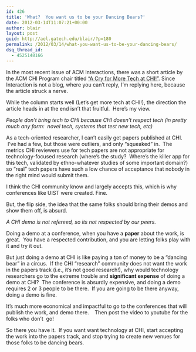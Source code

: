 ```yaml
---
id: 426
title: 'What?  You want us to be your Dancing Bears?'
date: 2012-03-14T11:07:21+00:00
author: blair
layout: post
guid: http://ael.gatech.edu/blair/?p=180
permalink: /2012/03/14/what-you-want-us-to-be-your-dancing-bears/
dsq_thread_id:
  - 4525148166
---
```

In the most recent issue of ACM Interactions, there was a short article by the ACM CHI Program chair titled [&#8220;A Cry for More Tech at CHI!&#8221;](http://dl.acm.org/citation.cfm?id=2090154&CFID=70499449&CFTOKEN=98520342). Since Interaction is not a blog, where you can&#8217;t reply, I&#8217;m replying here, because the article struck a nerve.

While the column starts well (Let&#8217;s get more tech at CHI!), the direction the article heads in at the end isn&#8217;t that fruitful.  Here&#8217;s my view.

_People don&#8217;t bring tech to CHI because CHI doesn&#8217;t respect tech (in pretty much any form:  novel tech, systems that test new tech, etc)_

As a tech-oriented researcher, I can&#8217;t easily get papers published at CHI.  I&#8217;ve had a few, but those were outliers, and only &#8220;squeaked&#8221; in.  The metrics CHI reviewers use for tech papers are not appropriate for technology-focused research (where&#8217;s the study?  Where&#8217;s the killer app for this tech, validated by ethno-whatever studies of some important domain?) so &#8220;real&#8221; tech papers have such a low chance of acceptance that nobody in the right mind would submit them.

I think the CHI community know and largely accepts this, which is why conferences like UIST were created. Fine.

But, the flip side, the idea that the same folks should bring their demos and show them off, is absurd.

_A CHI demo is not refereed, so its not respected by our peers._

Doing a demo at a conference, when you have a **paper** about the work, is great.  You have a respected contribution, and you are letting folks play with it and try it out.

But just doing a demo at CHI is like paying a ton of money to be a &#8220;dancing bear&#8221; in a circus.  If the CHI &#8220;research&#8221; community does not want the work in the papers track (i.e., it&#8217;s not good research!), why would technology researchers go to the extreme trouble and **significant expense** of doing a demo at CHI?  The conference is absurdly expensive, and doing a demo requires 2 or 3 people to be there.  If you are going to be there anyway, doing a demo is fine.

It&#8217;s much more economical and impactful to go to the conferences that will publish the work, and demo there.    Then post the video to youtube for the folks who don&#8217;t  go!

So there you have it.  If you want want technology at CHI, start accepting the work into the papers track, and stop trying to create new venues for those folks to be dancing bears.